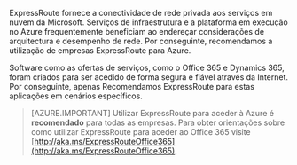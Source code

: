 ExpressRoute fornece a conectividade de rede privada aos serviços em nuvem da Microsoft. Serviços de infraestrutura e a plataforma em execução no Azure frequentemente beneficiam ao endereçar considerações de arquitectura e desempenho de rede. Por conseguinte, recomendamos a utilização de empresas ExpressRoute para Azure.

Software como as ofertas de serviços, como o Office 365 e Dynamics 365, foram criados para ser acedido de forma segura e fiável através da Internet.  Por conseguinte, apenas Recomendamos ExpressRoute para estas aplicações em cenários específicos.

> [AZURE.IMPORTANT]
> Utilizar ExpressRoute para aceder à Azure é **recomendado** para todas as empresas. Para obter orientações sobre como utilizar ExpressRoute para aceder ao Office 365 visite [http://aka.ms/ExpressRouteOffice365](http://aka.ms/ExpressRouteOffice365).